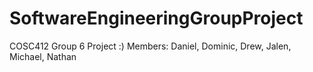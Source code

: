# SoftwareEngineeringGroupProject

COSC412 Group 6 Project :)
Members: Daniel, Dominic, Drew, Jalen, Michael, Nathan
